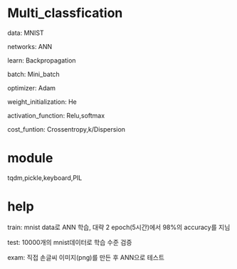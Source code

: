 # Multi_classfication

data: MNIST

networks: ANN

learn: Backpropagation

batch: Mini_batch

optimizer: Adam

weight_initialization: He

activation_function: Relu,softmax

cost_funtion: Crossentropy,k/Dispersion

# module 
tqdm,pickle,keyboard,PIL

# help
train: mnist data로 ANN 학습, 대략 2 epoch(5시간)에서 98%의 accuracy를 지님

test: 10000개의 mnist데이터로 학습 수준 검증

exam: 직접 손글씨 이미지(png)를 만든 후 ANN으로 테스트
